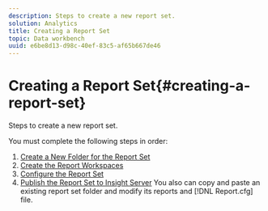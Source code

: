 ```yaml
---
description: Steps to create a new report set.
solution: Analytics
title: Creating a Report Set
topic: Data workbench
uuid: e6be8d13-d98c-40ef-83c5-af65b667de46
---
```


# Creating a Report Set{#creating-a-report-set}

Steps to create a new report set.

You must complete the following steps in order: 

1. [Create a New Folder for the Report Set](../../../../home/c-rpt-oview/c-work-rpt-sets/t-create-rpt-set/t-new-fldr-rpt-set.md#task-9936b9c1f0624732a24087d8fa3f2617)
1. [Create the Report Workspaces](../../../../home/c-rpt-oview/c-work-rpt-sets/t-create-rpt-set/t-create-rpt-wrksp.md#task-993b616031904352acae13df6461e20b)
1. [Configure the Report Set](../../../../home/c-rpt-oview/c-work-rpt-sets/t-create-rpt-set/t-config-rpt-set/t-config-rpt-set.md#task-cfb2fd0c28bc48c2acdd582fe0d670d0)
1. [Publish the Report Set to Insight Server](../../../../home/c-rpt-oview/c-work-rpt-sets/t-create-rpt-set/t-pub-rpt-set.md#task-3fc45e02aa364b8d815a969b8adc2c27)
You also can copy and paste an existing report set folder and modify its reports and [!DNL Report.cfg] file. 
